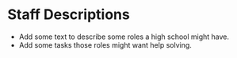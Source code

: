 # Staff Descriptions

- Add some text to describe some roles a high school might have.
- Add some tasks those roles might want help solving.

